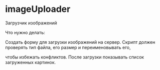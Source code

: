 # imageUploader

Загрузчик изображений

Что нужно делать:

Создать форму для загрузки изображений на сервер. Скрипт должен проверять тип файла, его размер и переименовывать его,

чтобы избежать конфликтов. После загрузки показывать список загруженных картинок.
